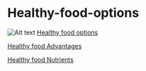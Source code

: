 # Healthy-food-options
![Alt text](https://sharpaspirant.com/wp-content/uploads/2019/06/easy-vegetarian-meal-prep-2.jpg)
[Healthy food options](https://github.com/bhe090/Healthy-food-options/blob/main/healthy%20food%20options%20in%20daily%20life.html)

[Healthy food Advantages](https://github.com/bhe090/Healthy-food-options/blob/main/Advantages.html)

[Healthy food Nutrients](https://github.com/bhe090/Healthy-food-options/blob/main/Nutritional%20information.html)
